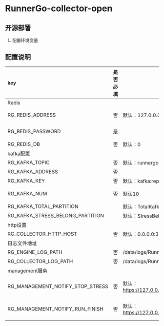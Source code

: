 # RunnerGo-collector-open



## 开源部署
1. 配置环境变量
## 配置说明
| key                                                                | 是否必填 | 默认值                                                                   |                   说明 |
|:-------------------------------------------------------------------|------|-----------------------------------------------------------------------|---------------------:|
| Redis                                                              ||||
| RG_REDIS_ADDRESS                                                   | 否    | 默认：127.0.0.0:6379                                                     |           redis服务端地址 |
| RG_REDIS_PASSWORD                                                  | 是    |                                                                       |           redis服务端密码 |
| RG_REDIS_DB                                                        | 否    | 默认：0                                                                  |             redis数据库 |
| kafka配置                                                            |      |                                                                       |                      |
| RG_KAFKA_TOPIC                                                     | 否    | 默认：runnergo                                                           |          kafka的topic |
| RG_KAFKA_ADDRESS                                                   | 否    |                                                                       |              kafka地址 |
| RG_KAFKA_KEY                                                       | 否    | 默认：kafka:report:partition                                             |                      |
| RG_KAFKA_NUM                                                       | 否    | 默认10                                                                  |            kafka分区数量 |
| RG_KAFKA_TOTAL_PARTITION                                           |      | 默认：TotalKafkaPartition                                                |                      |
| RG_KAFKA_STRESS_BELONG_PARTITION                                   |      | 默认：StressBelongPartition                                              |                      |
| http设置                                                             ||||
| RG_COLLECTOR_HTTP_HOST                                             | 否    | 默认：0.0.0.0:30000                                                      |                      |
| 日志文件地址                                                             |      |                                                                       |                      |
| RG_ENGINE_LOG_PATH                                                 | 否    | /data/logs/RunnerGo/RunnerGo-engine-info.log                          |               日志文件地址 |
| RG_COLLECTOR_LOG_PATH                                              | 否    | /data/logs/RunnerGo/RunnerGo-collector-info.log                       |                      |
| management服务                                                       |      |                                                                       |                      |
| RG_MANAGEMENT_NOTIFY_STOP_STRESS                                   | 否    | 默认： https://127.0.0.0:30000/management/api/v1/plan/notify_stop_stress | management服务地址停止任务接口 |
| RG_MANAGEMENT_NOTIFY_RUN_FINISH                                    | 否    | 默认： https://127.0.0.0:30000/management/api/v1/plan/notify_run_finish  | management服务地址完成任务接口 |

